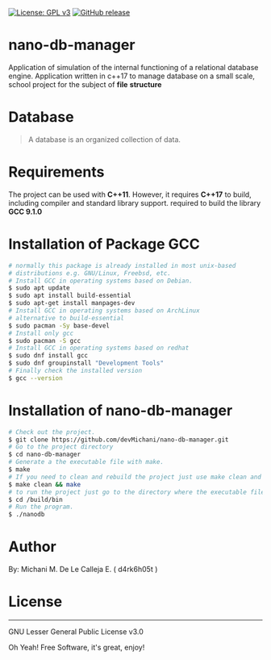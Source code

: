 [![License: GPL v3](https://img.shields.io/badge/License-GPLv3-blue.svg)](https://www.gnu.org/licenses/gpl-3.0)
[![GitHub release](https://img.shields.io/badge/release-v1.0.0-green)](https://github.com/devMichani/nano-db-manager.git)

# nano-db-manager
Application of simulation of the internal functioning of a relational database engine. Application written in c++17 to manage database on a small scale, school project for the subject of __file__ __structure__

# Database
>   A database is an organized collection of data.

# Requirements
The project can be used with __C++11__. However, it requires __C++17__ to build, including compiler and standard library support. required to build the library __GCC 9.1.0__

# Installation of Package GCC
```sh
# normally this package is already installed in most unix-based 
# distributions e.g. GNU/Linux, Freebsd, etc.
# Install GCC in operating systems based on Debian.
$ sudo apt update
$ sudo apt install build-essential
$ sudo apt-get install manpages-dev
# Install GCC in operating systems based on ArchLinux
# alternative to build-essential
$ sudo pacman -Sy base-devel
# Install only gcc
$ sudo pacman -S gcc 
# Install GCC in operating systems based on redhat
$ sudo dnf install gcc
$ sudo dnf groupinstall "Development Tools"
# Finally check the installed version
$ gcc --version
```

# Installation of nano-db-manager
```sh
# Check out the project.
$ git clone https://github.com/devMichani/nano-db-manager.git
# Go to the project directory
$ cd nano-db-manager
# Generate a the executable file with make. 
$ make
# If you need to clean and rebuild the project just use make clean and make. 
$ make clean && make
# to run the project just go to the directory where the executable file is located.
$ cd /build/bin 
# Run the program.
$ ./nanodb
```
# Author
By: Michani M. De Le Calleja E. ( d4rk6h05t ) 


# License
----

GNU Lesser General Public License v3.0

Oh Yeah! Free Software,  it's great, enjoy!
